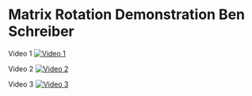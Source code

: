# Matrix Rotation Demonstration Ben Schreiber

Video 1
[![Video 1]()](https://cdn.discordapp.com/attachments/1021219006637674536/1159957893429346314/Screen_Recording_2023-10-06_at_1.56.18_PM.mov?ex=6532e9f8&is=652074f8&hm=1f10cd2ac3f407c7c544bbd0bb8b16d90f4d8cf7135af9dd2e5bb94dbc26a572&)

Video 2
[![Video 2]()](https://cdn.discordapp.com/attachments/1021219006637674536/1159963362193592351/Screen_Recording_2023-10-06_at_2.19.29_PM.mov?ex=6532ef10&is=65207a10&hm=b2f306aed5fe4ad955f1aee89e756cfe4f692e4bb9e3ef43acaf2cd2a22bf704&)

Video 3
[![Video 3]()](https://cdn.discordapp.com/attachments/1021219006637674536/1159967050786160661/Screen_Recording_2023-10-06_at_2.34.07_PM.mov?ex=6532f280&is=65207d80&hm=63afc5e664092329bb35f85e85421cb3aadcfd5c724552eff6e9bdcb530e7032&)
